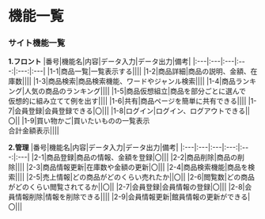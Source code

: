 # 機能一覧
### サイト機能一覧
**1.フロント**
|番号|機能名|内容|データ入力|データ出力|備考|
|:---|:---|:---|:---:|:---:|:---|
|1-1|商品一覧|一覧表示する||||
|1-2|商品詳細|商品の説明、金額、在庫数||||
|1-3|商品検索|商品検索機能、ワードやジャンル検索||||
|1-4|商品ランキング|人気の商品のランキング||||
|1-5|商品仮想組立|商品を部分ごとに選んで<br>仮想的に組み立てて例を出す||||
|1-6|共有|商品ページを簡単に共有できる||||
|1-7|会員登録|会員登録できる|〇|||
|1-8|ログイン|ログイン、ログアウトできる||〇||
|1-9|買い物かご|買いたいものの一覧表示<br>合計金額表示||||

**2.管理**
|番号|機能名|内容|データ入力|データ出力|備考|
|:---|:---|:---|:---:|:---:|:---|
|2-1|商品登録|商品の情報、金額を登録|〇|||
|2-2|商品削除|商品の削除||||
|2-3|商品情報更新|在庫数や金額の更新|〇|||
|2-4|商品検索機能|商品を検索||||
|2-5|売上情報|どの商品がどのくらい売れたか||〇||
|2-6|閲覧数|どの商品がどのくらい閲覧されてるか||〇||
|2-7|会員登録|会員情報の登録|〇|||
|2-8|会員情報削除|情報を削除できる||||
|2-9|会員情報更新|館員情報の更新ができる|〇|||
